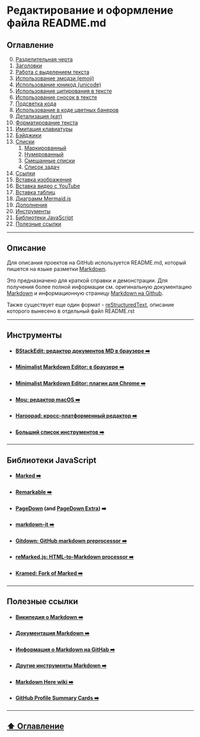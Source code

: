 # Редактирование и оформление файла README.md

## Оглавление

0. [Разделительная черта](https://github.com/BaturinSS/manual-README.md/blob/main/src/dividing-line/dividing-line.md)
1. [Заголовки](https://github.com/BaturinSS/manual-README.md/blob/main/src/headings/headings.md)
2. [Работа с выделением текста](https://github.com/BaturinSS/manual-README.md/blob/main/src/text-selection/text-selection.md)
3. [Использование эмодзи (emoji)](https://github.com/BaturinSS/manual-README.md/blob/main/src/emoji/emoji.md)
4. [Использование юникод (unicode)](https://github.com/BaturinSS/manual-README.md/blob/main/src/unicode/unicode.md)
5. [Использование цитирования в тексте](https://github.com/BaturinSS/manual-README.md/blob/main/src/citations-text/citations-text.md)
6. [Использование сносок в тексте](https://github.com/BaturinSS/manual-README.md/blob/main/src/footnotes-text/footnotes-text.md)
7. [Подсветка кода](https://github.com/BaturinSS/manual-README.md/blob/main/src/code-highlighting/code-highlighting.md)
8. [Использование в коде цветных банеров](https://github.com/BaturinSS/manual-README.md/blob/main/src/color-banners/color-banners.md)
9. [Детализация (кат)](https://github.com/BaturinSS/manual-README.md/blob/main/src/details/details.md)
10. [Форматирование текста](https://github.com/BaturinSS/manual-README.md/blob/main/src/format-text/format-text.md)
11. [Имитация клавиатуры](https://github.com/BaturinSS/manual-README.md/blob/main/src/keyboard-simulation/keyboard-simulation.md) 
12. [Бэйджики](https://github.com/BaturinSS/manual-README.md/blob/main/src/badges/badges.md)
13. [Списки](https://github.com/BaturinSS/manual-README.md/blob/main/src/lists/lists.md)
    1. [Маркированный](https://github.com/BaturinSS/manual-README.md/blob/main/src/lists/bulleted-lists.md)
    2. [Нумерованный](https://github.com/BaturinSS/manual-README.md/blob/main/src/lists/numbered-lists.md)
    3. [Смешанные списки](https://github.com/BaturinSS/manual-README.md/blob/main/src/lists/mixed-lists.md)
    4. [Список задач](https://github.com/BaturinSS/manual-README.md/blob/main/src/lists/task-list.md)
14. [Ссылки](https://github.com/BaturinSS/manual-README.md/blob/main/src/link/link.md)
15. [Вставка изображения](https://github.com/BaturinSS/manual-README.md/blob/main/src/image/image.md)
16. [Вставка видео с YouTube](https://github.com/BaturinSS/manual-README.md/blob/main/src/video/video-youtube.md)
17. [Вставка таблиц](https://github.com/BaturinSS/manual-README.md/blob/main/src/tables/tables.md)
18. [Диаграмм Mermaid.js](https://github.com/BaturinSS/manual-README.md/blob/main/src/mermaid/mermaid.md)
19. [Дополнения](https://github.com/BaturinSS/manual-README.md/blob/main/Дополнения.md)
20. [Инструменты](#Инструменты)
21. [Библиотеки JavaScript](#Библиотеки-JavaScript)
22. [Полезные ссылки](#Полезные-ссылки)

___

## Описание

Для описания проектов на GitHub используется README.md, который пишется на языке разметки [Markdown](https://ru.wikipedia.org/wiki/Markdown).    

Это предназначено для краткой справки и демонстрации. Для получения более полной информации см. оригинальную документацию [Markdown](https://daringfireball.net/projects/markdown/) и информационную страницу [Markdown на Github](https://docs.github.com/en/get-started/writing-on-github).

Также существует еще один формат - [reStructuredText](https://github.com/BaturinSS/manual-README.md/blob/main/src/rst/README.rst), описание которого вынесено в отдельный файл README.rst

___

## Инструменты

+ #### [ВStackEdit: редактор документов MD в браузере :arrow_right:](https://stackedit.io)
+ #### [Minimalist Markdown Editor: в браузере :arrow_right:](http://markdown.pioul.fr)
+ #### [Minimalist Markdown Editor: плагин для Chrome :arrow_right:](https://chrome.google.com/webstore/detail/minimalist-markdown-edito/pghodfjepegmciihfhdipmimghiakcjf/related)
+ #### [Mou: редактор macOS :arrow_right:](http://25.io/mou)
+ #### [Haroopad: кросс-платформенный редактор :arrow_right:](http://pad.haroopress.com/user.html)
+ #### [Больший список инструментов :arrow_right:](https://github.com/writekit/awesome-markdown)
___

## Библиотеки JavaScript

+ #### [Marked :arrow_right:](https://github.com/chjj/marked)
+ #### [Remarkable :arrow_right:](https://github.com/jonschlinkert/remarkable)
+ #### [PageDown](https://code.google.com/p/pagedown/) (and [PageDown Extra](https://github.com/jmcmanus/pagedown-extra)) :arrow_right:
+ #### [markdown-it :arrow_right:](https://github.com/markdown-it/markdown-it)
+ #### [Gitdown: GitHub markdown preprocessor :arrow_right:](https://github.com/gajus/gitdown)
+ #### [reMarked.js: HTML-to-Markdown processor :arrow_right:](https://github.com/leeoniya/reMarked.js)
+ #### [Kramed: Fork of Marked :arrow_right:](https://github.com/GitbookIO/kramed)
___

## Полезные ссылки

+ #### [Википедия о Markdown :arrow_right:](https://ru.wikipedia.org/wiki/Markdown)
+ #### [Документация Markdown :arrow_right:](https://daringfireball.net/projects/markdown)
+ #### [Информация о Markdown на GitHab :arrow_right:](https://docs.github.com/en/get-started/writing-on-github)
+ #### [Другие инструменты Markdown :arrow_right:](https://github.com/adam-p/markdown-here/wiki/Other-Markdown-Tools)
+ #### [Markdown Here wiki :arrow_right:](https://github.com/adam-p/markdown-here/wiki)
+ #### [GitHub Profile Summary Cards :arrow_right:](https://github-profile-summary-cards.vercel.app/demo.html)
___

## [:arrow_up:  Оглавление](#Оглавление)
